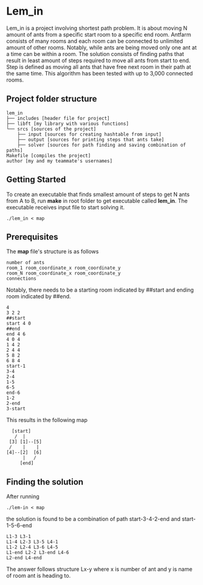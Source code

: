 # Lem_in
Lem_in is a project involving shortest path problem. It is about moving N amount of ants from a specific start room to a specific end room. Antfarm consists of many rooms and each room can be connected to unlimited amount of other rooms. Notably, while ants are being moved only one ant at a time can be within a room. The solution consists of finding paths that result in least amount of steps required to move all ants from start to end. Step is defined as moving all ants that have free next room in their path at the same time. This algorithm has been tested with up to 3,000 connected rooms.

## Project folder structure
```
lem_in
├── includes [header file for project]
├── libft [my library with various functions]
└── srcs [sources of the project]
    ├── input [sources for creating hashtable from input]
    ├── output [sources for printing steps that ants take]
    ├── solver [sources for path finding and saving combination of paths]
Makefile [compiles the project]
author [my and my teammate's usernames]
```

## Getting Started
To create an executable that finds smallest amount of steps to get N ants from A to B, run **make** in root folder to get executable called **lem_in**. The executable receives input file to start solving it.

```
./lem_in < map
```

## Prerequisites
The **map** file's structure is as follows
```
number of ants
room_1 room_coordinate_x room_coordinate_y
room_N room_coordinate_x room_coordinate_y
connections
```
Notably, there needs to be a starting room indicated by ##start and ending room indicated by ##end.
```
4
3 2 2
##start
start 4 0
##end
end 4 6
4 0 4
1 4 2
2 4 4
5 8 2
6 8 4
start-1
3-4
2-4
1-5
6-5
end-6
1-2
2-end
3-start
```
This results in the following map
```
  [start]
   /  |
 [3] [1]--[5]
 /    |    |
[4]--[2]  [6]
      |   /
     [end]
```
## Finding the solution
After running
```
./lem-in < map
```
the solution is found to be a combination of path start-3-4-2-end and start-1-5-6-end
```
L1-3 L3-1
L1-4 L2-3 L3-5 L4-1
L1-2 L2-4 L3-6 L4-5
L1-end L2-2 L3-end L4-6
L2-end L4-end
```
The answer follows structure Lx-y where x is number of ant and y is name of room ant is heading to.
